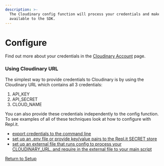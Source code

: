 ```yaml
---
description: >-
  The Cloudinary config function will process your credentials and make them
  available to the SDK.
---
```


# Configure

Find out more about your credentials in the [Cloudinary Account](../../cloudinary-account.md) page.  

### Using Cloudinary URL

The simplest way to provide credentials to Cloudinary is by using the Cloudinary URL which contains all 3 credentials:

1. API\_KEY
2. API\_SECRET
3. CLOUD\_NAME

You can also provide these credentials independently to the config function.  To see examples of all of these techniques look at how to configure with Repl.it.

* [export credentials to the command line  ](../using-the-repl.it-code-sandbox/using-credentials-on-the-command-line.md) 
* [set up an .env file or provide key/value pairs to the Repl.it SECRET store ](../using-the-repl.it-code-sandbox/using-credentials-in-secrets.md)
* [set up an external file that runs config to process your CLOUDINARY\_URL.  and require in the external file to your main script](../using-the-repl.it-code-sandbox/using-external-config-files.md)

[Return to Setup](./)

